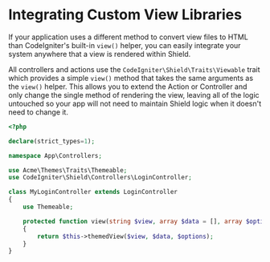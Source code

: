# Integrating Custom View Libraries

If your application uses a different method to convert view files to HTML than CodeIgniter's built-in `view()` helper, you can easily integrate your system anywhere that a view is rendered within Shield.

All controllers and actions use the `CodeIgniter\Shield\Traits\Viewable` trait which provides a simple `view()` method that takes the same arguments as the `view()` helper. This allows you to extend the Action or Controller and only change the single method of rendering the view, leaving all of the logic untouched so your app will not need to maintain Shield logic when it doesn't need to change it.

```php
<?php

declare(strict_types=1);

namespace App\Controllers;

use Acme\Themes\Traits\Themeable;
use CodeIgniter\Shield\Controllers\LoginController;

class MyLoginController extends LoginController
{
    use Themeable;

    protected function view(string $view, array $data = [], array $options = []): string
    {
        return $this->themedView($view, $data, $options);
    }
}
```
